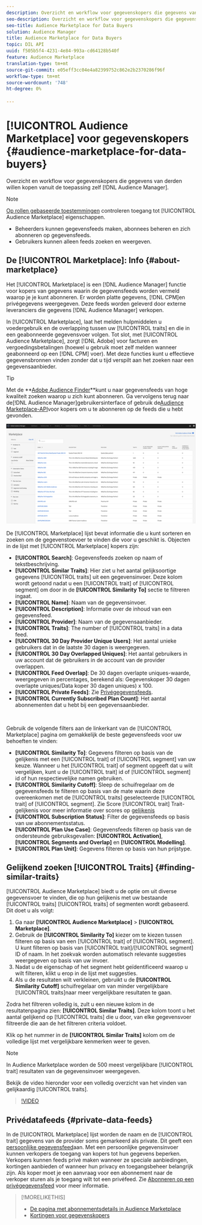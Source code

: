 ```yaml
---
description: Overzicht en workflow voor gegevenskopers die gegevens van derden willen kopen vanuit de Audience Manager
seo-description: Overzicht en workflow voor gegevenskopers die gegevens van derden willen kopen vanuit de Audience Manager
seo-title: Audience Marketplace for Data Buyers
solution: Audience Manager
title: Audience Marketplace for Data Buyers
topic: DIL API
uuid: f505b5f4-4231-4e84-993a-cd64128b540f
feature: Audience Marketplace
translation-type: tm+mt
source-git-commit: e05eff3cc04e4a82399752c862e2b2370286f96f
workflow-type: tm+mt
source-wordcount: '748'
ht-degree: 0%

---
```



# [!UICONTROL Audience Marketplace] voor gegevenskopers {#audience-marketplace-for-data-buyers}

Overzicht en workflow voor gegevenskopers die gegevens van derden willen kopen vanuit de toepassing zelf [!DNL Audience Manager].

>[!NOTE]
>[Op rollen gebaseerde toestemmingen](../../../reporting/reports-dashboard.md) controleren toegang tot [!UICONTROL Audience Marketplace] eigenschappen.
>
>* Beheerders kunnen gegevensfeeds maken, abonnees beheren en zich abonneren op gegevensfeeds.
>* Gebruikers kunnen alleen feeds zoeken en weergeven.


## De [!UICONTROL Marketplace]: Info {#about-marketplace}

Het [!UICONTROL Marketplace] is een [!DNL Audience Manager] functie voor kopers van gegevens waarin de gegevensfeeds worden vermeld waarop je je kunt abonneren. Er worden platte gegevens, [!DNL CPM]en privégegevens weergegeven. Deze feeds worden geleverd door externe leveranciers die gegevens [!DNL Audience Manager] verkopen.

In [!UICONTROL Marketplace], laat het melden hulpmiddelen u voedergebruik en de overlapping tussen uw [!UICONTROL traits] en die in een geabonneerde gegevensvoer volgen. Tot slot, met [!UICONTROL Audience Marketplace], zorgt [!DNL Adobe] voor facturen en vergoedingsbetalingen (hoewel u gebruik moet zelf melden wanneer geabonneerd op een [!DNL CPM] voer). Met deze functies kunt u effectieve gegevensbronnen vinden zonder dat u tijd verspilt aan het zoeken naar een gegevensaanbieder.

>[!TIP]
>
>Met de **[Adobe Audience Finder](https://www.adobe-audience-finder.com/)**kunt u naar gegevensfeeds van hoge kwaliteit zoeken waarop u zich kunt abonneren. Ga vervolgens terug naar de[!DNL Audience Manager]gebruikersinterface of gebruik de[Audience Marketplace-API](https://bank.demdex.com/portal/swagger/index.html#/Audience_Marketplace_Buyer_API)voor kopers om u te abonneren op de feeds die u hebt gevonden.

![koper-marketing-overzicht](assets/buyer-marketplace-overview.png)

De [!UICONTROL Marketplace] lijst bevat informatie die u kunt sorteren en zoeken om de gegevenstoevoer te vinden die voor u geschikt is. Objecten in de lijst met [!UICONTROL Marketplace] kopers zijn:

* **[!UICONTROL Search]**: Gegevensfeeds zoeken op naam of tekstbeschrijving.
* **[!UICONTROL Similar Traits]**: Hier ziet u het aantal gelijksoortige gegevens [!UICONTROL traits] uit een gegevensinvoer. Deze kolom wordt getoond nadat u een [!UICONTROL trait] of [!UICONTROL segment] om door in de **[!UICONTROL Similarity To]** sectie te filtreren ingaat.
* **[!UICONTROL Name]**: Naam van de gegevensinvoer.
* **[!UICONTROL Description]**: Informatie over de inhoud van een gegevensfeed.
* **[!UICONTROL Provider]**: Naam van de gegevensaanbieder.
* **[!UICONTROL Traits]**: The number of [!UICONTROL traits] in a data feed.
* **[!UICONTROL 30 Day Provider Unique Users]**: Het aantal unieke gebruikers dat in de laatste 30 dagen is weergegeven.
* **[!UICONTROL 30 Day Overlapped Uniques]**: Het aantal gebruikers in uw account dat de gebruikers in de account van de provider overlappen.
* **[!UICONTROL Feed Overlap]**: De 30 dagen overlapte uniques-waarde, weergegeven in percentages, berekend als: Gegevenskoper 30 dagen overlapte uniques/Data koper 30 dagen uniques) x 100.
* **[!UICONTROL Private Feeds]**: Zie [Privégegevensfeeds](../../../features/audience-marketplace/marketplace-private-feeds.md).
* **[!UICONTROL Currently Subscribed Plan Count]**: Het aantal abonnementen dat u hebt bij een gegevensaanbieder.

 

Gebruik de volgende filters aan de linkerkant van de [!UICONTROL Marketplace] pagina om gemakkelijk de beste gegevensfeeds voor uw behoeften te vinden:

* **[!UICONTROL Similarity To]**: Gegevens filteren op basis van de gelijkenis met een [!UICONTROL trait] of [!UICONTROL segment] van uw keuze. Wanneer u het [!UICONTROL trait] of segment opgeeft dat u wilt vergelijken, kunt u de [!UICONTROL trait] id of [!UICONTROL segment] id of hun respectievelijke namen gebruiken.
* **[!UICONTROL Similarity Cutoff]**: Sleep de schuifregelaar om de gegevensfeeds te filteren op basis van de mate waarin deze overeenkomen met de [!UICONTROL traits] geselecteerde [!UICONTROL trait] of [!UICONTROL segment]. Zie Score [!UICONTROL trait] Trait-gelijkenis voor meer informatie over scores op [gelijkenis](../../segments/trait-recommendations.md#trait-similarity-score)
* **[!UICONTROL Subscription Status]**: Filter de gegevensfeeds op basis van uw abonnementsstatus.
* **[!UICONTROL Plan Use Case]**: Gegevensfeeds filteren op basis van de ondersteunde gebruiksgevallen: **[!UICONTROL Activation]**, **[!UICONTROL Segments and Overlap]** en **[!UICONTROL Modelling]**.
* **[!UICONTROL Plan Unit]**: Gegevens filteren op basis van hun prijstype.

## Gelijkend zoeken [!UICONTROL Traits] {#finding-similar-traits}

[!UICONTROL Audience Marketplace] biedt u de optie om uit diverse gegevensvoer te vinden, die op hun gelijkenis met uw bestaande [!UICONTROL traits] [!UICONTROL traits] of segmenten wordt gebaseerd. Dit doet u als volgt:

1. Ga naar **[!UICONTROL Audience Marketplace]** > **[!UICONTROL Marketplace]**.
2. Gebruik de **[!UICONTROL Similarity To]** kiezer om te kiezen tussen filteren op basis van een [!UICONTROL trait] of [!UICONTROL segment]. U kunt filteren op basis van [!UICONTROL trait]/[!UICONTROL segment] ID of naam. In het zoekvak worden automatisch relevante suggesties weergegeven op basis van uw invoer.
3. Nadat u de eigenschap of het segment hebt geïdentificeerd waarop u wilt filteren, klikt u erop in de lijst met suggesties.
4. Als u de resultaten wilt verkleinen, gebruikt u de **[!UICONTROL Similarity Cutoff]** schuifregelaar om van minder vergelijkbare [!UICONTROL traits]naar meer vergelijkbare resultaten te gaan.

Zodra het filtreren volledig is, zult u een nieuwe kolom in de resultatenpagina zien: **[!UICONTROL Similar Traits]**. Deze kolom toont u het aantal gelijkend op [!UICONTROL traits] die u door, van elke gegevensvoer filtreerde die aan de het filtreren criteria voldoet.

Klik op het nummer in de **[!UICONTROL Similar Traits]** kolom om de volledige lijst met vergelijkbare kenmerken weer te geven.

>[!NOTE]
>
> In Audience Marketplace worden de 500 meest vergelijkbare [!UICONTROL trait] resultaten van de gegevensinvoer weergegeven.

Bekijk de video hieronder voor een volledig overzicht van het vinden van gelijkaardig [!UICONTROL traits].

>[!VIDEO](https://video.tv.adobe.com/v/29370/)

## Privédatafeeds {#private-data-feeds}

In de [!UICONTROL Marketplace] lijst worden de naam en de [!UICONTROL trait] gegevens van de provider soms gemarkeerd als private. Dit geeft een [persoonlijke gegevensfeed](../../../features/audience-marketplace/marketplace-private-feeds.md)aan. Met een persoonlijke gegevensinvoer kunnen verkopers de toegang van kopers tot hun gegevens beperken. Verkopers kunnen feeds privé maken wanneer ze speciale aanbiedingen, kortingen aanbieden of wanneer hun privacy en toegangsbeheer belangrijk zijn. Als koper moet je een aanvraag voor een abonnement naar de verkoper sturen als je toegang wilt tot een privéfeed. Zie [Abonneren op een privégegevensfeed](../../../features/audience-marketplace/marketplace-data-buyers/marketplace-manage-subscriptions.md#subscript-private-data-feed) voor meer informatie.

>[!MORELIKETHIS]
>
>* [De pagina met abonnementsdetails in Audience Marketplace](../../../features/audience-marketplace/marketplace-data-buyers/marketplace-manage-subscriptions.md#marketplace-buyer-details)
>* [Kortingen voor gegevenskopers](../../../features/audience-marketplace/marketplace-data-buyers/marketplace-manage-subscriptions.md#buyer-discount)

